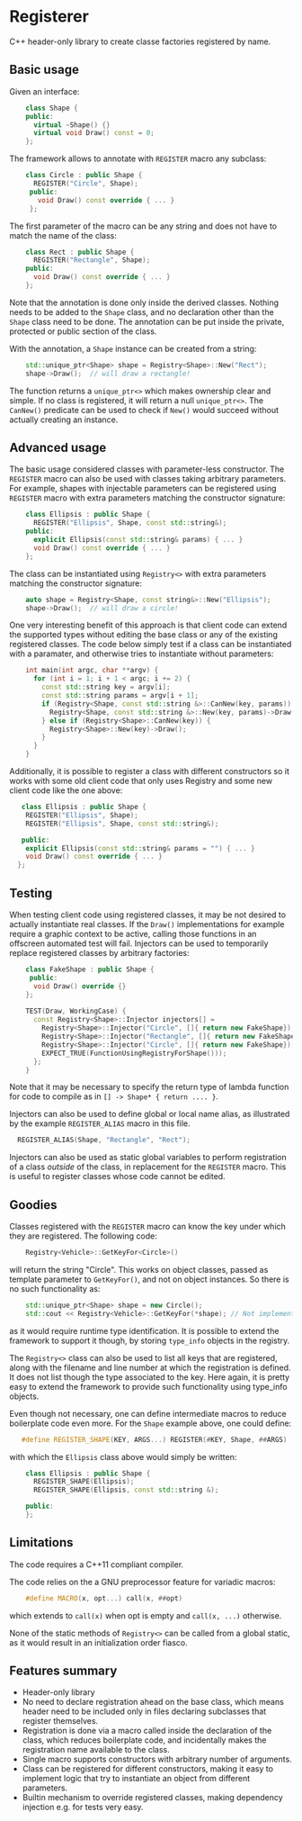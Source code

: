 Registerer
==========

C++ header-only library to create classe factories registered by name.

## Basic usage

Given an interface:

```cpp
    class Shape {
    public:
      virtual ~Shape() {}
      virtual void Draw() const = 0;
    };
```
The framework allows to annotate with `REGISTER` macro any subclass:

```cpp
    class Circle : public Shape {
      REGISTER("Circle", Shape);
     public:
       void Draw() const override { ... }
     };
```
The first parameter of the macro can be any string and does not have to
match the name of the class:

```cpp
    class Rect : public Shape {
      REGISTER("Rectangle", Shape);
    public:
      void Draw() const override { ... }
    };
```
Note that the annotation is done only inside the derived classes.
Nothing needs to be added to the `Shape` class, and no declaration
other than the `Shape` class need to be done. The annotation can be
put inside the private, protected or public section of the class.

With the annotation, a `Shape` instance can be created from a string:

```cpp
    std::unique_ptr<Shape> shape = Registry<Shape>::New("Rect");
    shape->Draw();  // will draw a rectangle!
```
The function returns a `unique_ptr<>` which makes ownership clear and simple.
If no class is registered, it will return a null `unique_ptr<>`.
The `CanNew()` predicate can be used to check if `New()` would succeed without
actually creating an instance.

## Advanced usage

The basic usage considered classes with parameter-less constructor.
The `REGISTER` macro can also be used with classes taking arbitrary
parameters. For example, shapes with injectable parameters
can be registered using `REGISTER` macro with extra parameters matching
the constructor signature:

```cpp
    class Ellipsis : public Shape {
      REGISTER("Ellipsis", Shape, const std::string&);
    public:
      explicit Ellipsis(const std::string& params) { ... }
      void Draw() const override { ... }
    };
```
The class can be instantiated using `Registry<>` with extra parameters matching
the constructor signature:

```cpp
    auto shape = Registry<Shape, const string&>::New("Ellipsis");
    shape->Draw();  // will draw a circle!
```
One very interesting benefit of this approach is that client code can
extend the supported types without editing the base class or
any of the existing registered classes. The code below simply test
if a class can be instantiated with a paramater, and otherwise
tries to instantiate without parameters:

```cpp
    int main(int argc, char **argv) {
      for (int i = 1; i + 1 < argc; i += 2) {
        const std::string key = argv[i];
        const std::string params = argv[i + 1];
        if (Registry<Shape, const std::string &>::CanNew(key, params)) {
          Registry<Shape, const std::string &>::New(key, params)->Draw();
        } else if (Registry<Shape>::CanNew(key)) {
          Registry<Shape>::New(key)->Draw();
        }
      }
    }
```
Additionally, it is possible to register a class with different constructors
so it works with some old client code that only uses Registry<Shape> and
some new client code like the one above:

```cpp
   class Ellipsis : public Shape {
    REGISTER("Ellipsis", Shape);
    REGISTER("Ellipsis", Shape, const std::string&);

   public:
    explicit Ellipsis(const std::string& params = "") { ... }
    void Draw() const override { ... }
  };
```
## Testing

When testing client code using registered classes, it may be not desired to
actually instantiate real classes. If the `Draw()` implementations for example
require a graphic context to be active, calling those functions in an
offscreen automated test will fail. Injectors can be used to temporarily
replace registered classes by arbitrary factories:

```cpp
    class FakeShape : public Shape {
     public:
      void Draw() override {}
    };
    
    TEST(Draw, WorkingCase) {
      const Registry<Shape>::Injector injectors[] =
        Registry<Shape>::Injector("Circle", []{ return new FakeShape});
        Registry<Shape>::Injector("Rectangle", []{ return new FakeShape});
        Registry<Shape>::Injector("Circle", []{ return new FakeShape});
        EXPECT_TRUE(FunctionUsingRegistryForShape()));
      };
    }
```

Note that it may be necessary to specify the return type of lambda function
for code to compile as in `[] -> Shape* { return .... }`.

Injectors can also be used to define global or local name alias, as 
illustrated by the example `REGISTER_ALIAS` macro in this file.

```cpp
  REGISTER_ALIAS(Shape, "Rectangle", "Rect");
```

Injectors can also be used as static global variables to perform
registration of a class *outside* of the class, in replacement for
the `REGISTER` macro. This is useful to register classes whose code
cannot be edited.

## Goodies

Classes registered with the `REGISTER` macro can know the key under
which they are registered. The following code:

```cpp
    Registry<Vehicle>::GetKeyFor<Circle>()
```
will return the string "Circle". This works on object classes,
passed as template parameter to `GetKeyFor()`, and not on object
instances. So there is no such functionality as:

```cpp
    std::unique_ptr<Shape> shape = new Circle();
    std::cout << Registry<Vehicle>::GetKeyFor(*shape); // Not implemented
```
as it would require runtime type identification. It is possible to
extend the framework to support it though, by storing `type_info`
objects in the registry.

The `Registry<>` class can also be used to list all keys that are
registered, along with the filename and line number at which the
registration is defined. It does not list though the type associated
to the key. Here again, it is pretty easy to extend the framework
to provide such functionality using type_info objects.

Even though not necessary, one can define intermediate macros to
reduce boilerplate code even more. For the `Shape` example above,
one could define:

```cpp
   #define REGISTER_SHAPE(KEY, ARGS...) REGISTER(#KEY, Shape, ##ARGS)
```
with which the `Ellipsis` class above would simply be written:

```cpp
    class Ellipsis : public Shape {
      REGISTER_SHAPE(Ellipsis);
      REGISTER_SHAPE(Ellipsis, const std::string &);

    public:
    };
```

## Limitations

The code requires a C++11 compliant compiler.

The code relies on the a GNU preprocessor feature for variadic macros:

```cpp
    #define MACRO(x, opt...) call(x, ##opt)
```
which extends to `call(x)` when opt is empty and `call(x, ...)` otherwise.

None of the static methods of `Registry<>` can be called from
a global static, as it would result in an initialization order fiasco.

## Features summary
 
 - Header-only library
 - No need to declare registration ahead on the base class,
   which means header need to be included only in files
   declaring subclasses that register themselves.
 - Registration is done via a macro called inside the declaration
   of the class, which reduces boilerplate code, and incidentally makes
   the registration name available to the class.
 - Single macro supports constructors with arbitrary number of arguments.
 - Class can be registered for different constructors, making
   it easy to implement logic that try to instantiate an object
   from different parameters.
 - Builtin mechanism to override registered classes, making dependency
   injection e.g. for tests very easy.
